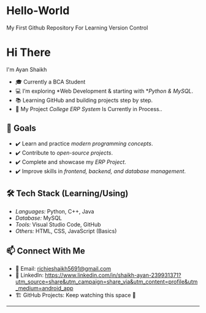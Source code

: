 # Hello-World
My First Github Repository For Learning Version Control
# Hi There
I'm Ayan Shaikh
- 🎓 Currently a BCA Student 
- 💻 I’m exploring *Web Development & starting with **Python & MySQL*.  
- 📚 Learning GitHub and building projects step by step.  
- 🌱 My Project *College ERP System* Is Currently in Process..  

## 🎯 Goals
- ✔️ Learn and practice *modern programming concepts*.  
- ✔️ Contribute to *open-source projects*.  
- ✔️ Complete and showcase my *ERP Project*.  
- ✔️ Improve skills in *frontend, backend, and database management*.  

## 🛠️ Tech Stack (Learning/Using)
- *Languages:* Python, C++, Java  
- *Database:* MySQL  
- *Tools:* Visual Studio Code, GitHub  
- *Others:* HTML, CSS, JavaScript (Basics)  

## 📫 Connect With Me
- 📧 Email: richieshaikh5691@gmail.com  
- 💼 LinkedIn: https://www.linkedin.com/in/shaikh-ayan-239931371?utm_source=share&utm_campaign=share_via&utm_content=profile&utm_medium=android_app  
- 🏗️ GitHub Projects: Keep watching this space 🚀  

---
